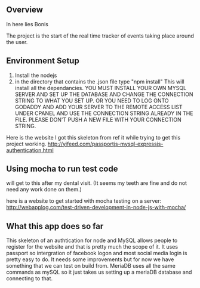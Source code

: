 Overview
--------

In here lies Bonis

The project is the start of the real time tracker of events taking place around the user. 

Environment Setup
-----------------

1. Install the nodejs
2. in the directory that contains the .json file type "npm install"
    This will install all the dependancies.
YOU MUST INSTALL YOUR OWN MYSQL SERVER AND SET UP THE DATABASE AND CHANGE THE CONNECTION STRING TO WHAT YOU SET UP. 
OR
YOU NEED TO LOG ONTO GODADDY AND ADD YOUR SERVER TO THE REMOTE ACCESS LIST UNDER CPANEL AND USE THE CONNECTION STRING ALREADY IN THE FILE. PLEASE DON'T PUSH A NEW FILE WITH YOUR CONNECTION STRING. 

Here is the website I got this skeleton from ref it while trying to get this project working. 
http://yifeed.com/passportjs-mysql-expressjs-authentication.html

Using mocha to run test code
---------------------------------------
will get to this after my dental visit. (It seems my teeth are fine and do not need any work done on them.)

here is a website to get started with mocha testing on a server:
http://webapplog.com/test-driven-development-in-node-js-with-mocha/

What this app does so far
----------------------------------------
This skeleton of an authtication for node and MySQL allows people to register for the website and that is pretty much the scope of it.
It uses passport so intergration of facebook logon and most social media login is pretty easy to do. 
It needs some improvements but for now we have something that we can test on build from. 
MeriaDB uses all the same commands as mySQL so it just takes us setting up a meriaDB database and connecting to that. 

